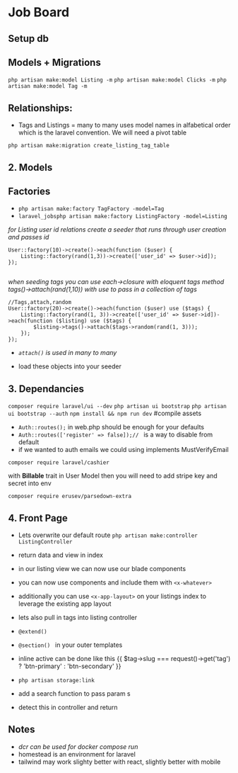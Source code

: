 # Job Board

## Setup db

## Models + Migrations

`php artisan make:model Listing -m`
`php artisan make:model Clicks -m`
`php artisan make:model Tag -m`

## Relationships:

- Tags and Listings = many to many uses model names in alfabetical order which is the laravel convention. We will need a pivot table

`php artisan make:migration create_listing_tag_table`



## 2. Models

## Factories

- `php artisan make:factory TagFactory -model=Tag`
- `laravel_jobsphp artisan make:factory ListingFactory -model=Listing`

*for Listing user id relations create a seeder that runs through user creation and passes id*

```
User::factory(10)->create()->each(function ($user) {
    Listing::factory(rand(1,3))->create(['user_id' => $user->id]);
}); 
 
```

*when seeding tags you can use each->closure with eloquent tags method tags()->attach(rand(1,10)) with use to pass in a collection of tags*



```
//Tags,attach,random 
User::factory(20)->create()->each(function ($user) use ($tags) {
    Listing::factory(rand(1, 3))->create(['user_id' => $user->id])->each(function ($listing) use ($tags) {
        $listing->tags()->attach($tags->random(rand(1, 3)));
    });
});
```

- *`attach()` is used in many to many*

- load these objects into your seeder 

## 3. Dependancies 

`composer require laravel/ui --dev`
`php artisan ui bootstrap`
`php artisan ui bootstrap --auth`
`npm install && npm run dev` #compile assets


- `Auth::routes();` in web.php should be enough for your defaults
- `Auth::routes(['register' => false]);// ` is a way to disable from default
- if we wanted to auth emails we could using  implements MustVerifyEmail

`composer require laravel/cashier`

with **Billable** trait in User Model
then you will need to add stripe key and secret into env

`composer require erusev/parsedown-extra`


## 4. Front Page
- Lets overwrite our default route
`php artisan make:controller ListingController`
- return data and view in index 

- in our listing view we can now use our blade components
- you can now use components and include them with `<x-whatever>`
- additionally you can use `<x-app-layout>` on your listings index to leverage the existing app layout
- lets also pull in tags into listing controller
- `@extend()`
- `@section() ` in your outer templates
- inline active can be done like this {{ $tag->slug === request()->get('tag') ? 'btn-primary' : 'btn-secondary' }}
- `php artisan storage:link`
- add a search function to pass param s
- detect this in controller and return


## Notes

- *dcr can be used for docker compose run*
- homestead is an environment for laravel
- tailwind may work slighty better with react, slightly better with mobile
